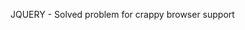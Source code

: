 JQUERY - Solved problem for crappy browser support

<!DOCTYPE html>
<html>
<head>
	<title>Simple Jquery</title>
	<script src="jquery script source">
		$(document).ready(function(){
			//Regular JS way of modifying text
			document.getElementById("schedule").innerHTML = "Signal Problems";

			//JQuery method of modifying text
			$("schedule").html("Signal Problems");
		});
	</script>
</head>
<body>
	<h1>Red Line Train Schedule</h1>
	<div id="schedule">Find the schedule here</div>
</body>
</html>



Jquery:
.ready(): specify function to execute when DOM is fully loaded

Storing data over time(persistently)
How does your browser remember who you are
This is done using cookies and cache

Storing Data Persistently:
Cookies: One cookie == 4 kilobytes of data
~300 cookies max per site
A cookie is a key value pair
1 major downside: It can be modified(HowTo?)
Cookies are used to leave a trail
Go to application to view cookies for site

RFC Cookies - Request for comments
RFC 6265 - Standard for cookies

All cookies per site must be sent with every http request
Cookies are stored on your file system
Now use get request to retrieve cookies

Lcoal Storage(cache)
No key value pair limit
~5mb of storage per site
Still key value pair
Can be modified
Local storage data is not sent with every http request

Online bank cannot read cookies from local machine to server
Most sites store cookies
One site cannot read cookies of another site